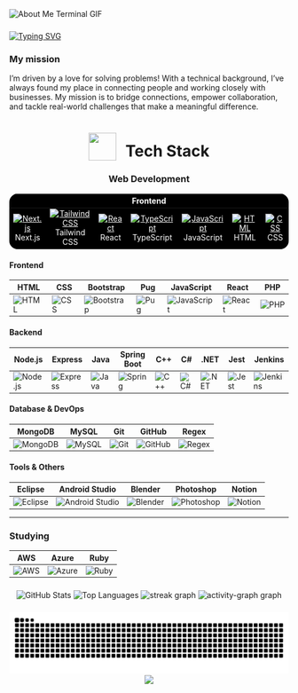 <div align="center"></div>

<div>
    <img src="./assets/head.gif" alt="About Me Terminal GIF"/>
</div>

###
###
<a href="https://git.io/typing-svg"><img src="https://readme-typing-svg.demolab.com?font=Josefin+Sans&size=35&duration=4000&pause=1000&color=B3F79A&vCenter=true&width=435&lines=Hello%2C+it's+Smiriti+Kapoor+!;I+am+a+Software+Developer" alt="Typing SVG" /></a>
###

### My mission
I’m driven by a love for solving problems! With a technical background, I’ve always found my place in connecting people and working closely with businesses. My mission is to bridge connections, empower collaboration, and tackle real-world challenges that make a meaningful difference.

<!--
     This is the list of my skills and tools I am studying!
-->

<h1 align="center">
  <img src="https://media2.giphy.com/media/QssGEmpkyEOhBCb7e1/giphy.gif?cid=ecf05e47a0n3gi1bfqntqmob8g9aid1oyj2wr3ds3mg700bl&rid=giphy.gif" 
       width="50px" height="50px" 
       style="vertical-align: bottom; margin-right: 10px;">
  Tech Stack
</h1>

<h3 align="center">Web Development</h3>


<div align="center">
<table style="background-color: black; color: white; border: none; border-radius: 15px; overflow: hidden;">
  <thead>
    <tr>
      <th colspan="8" align="center" style="color: white;">Frontend</th>
    </tr>
  </thead>
  <tbody>
    <tr>
      <td align="center" style="border: none;">
        <a href="https://nextjs.org/" style="color: white;">
          <img src="https://skillicons.dev/icons?i=nextjs" width="50" height="50" alt="Next.js"/>
        </a>
        <br>Next.js
      </td>
      <td align="center" style="border: none;">
        <a href="https://tailwindcss.com/" style="color: white;">
          <img src="https://cdn.worldvectorlogo.com/logos/tailwindcss.svg" width="50" height="50" alt="Tailwind CSS"/>
        </a>
        <br>Tailwind CSS
      </td>
      <td align="center" style="border: none;">
        <a href="https://reactjs.org/" style="color: white;">
          <img src="https://techstack-generator.vercel.app/react-icon.svg" alt="React" width="50" height="50"/>
        </a>
        <br>React
      </td>
      <td align="center" style="border: none;">
        <a href="https://www.typescriptlang.org/" style="color: white;">
          <img src="https://techstack-generator.vercel.app/ts-icon.svg" alt="TypeScript" width="50" height="50"/>
        </a>
        <br>TypeScript
      </td>
      <td align="center" style="border: none;">
        <a href="https://developer.mozilla.org/en-US/docs/Web/JavaScript" style="color: white;">
          <img src="https://techstack-generator.vercel.app/js-icon.svg" alt="JavaScript" width="50" height="50"/>
        </a>
        <br>JavaScript
      </td>
      <td align="center" style="border: none;">
        <a href="https://developer.mozilla.org/en-US/docs/Web/HTML" style="color: white;">
          <img src="https://cdn.worldvectorlogo.com/logos/html-1.svg" width="50" height="50" alt="HTML"/>
        </a>
        <br>HTML
      </td>
      <td align="center" style="border: none;">
        <a href="https://developer.mozilla.org/en-US/docs/Web/CSS" style="color: white;">
          <img src="https://cdn.worldvectorlogo.com/logos/css-3.svg" width="50" height="50" alt="CSS"/>
        </a>
        <br>CSS
      </td>
    </tr>
  </tbody>
</table>
</div>

#### Frontend
| HTML | CSS | Bootstrap | Pug | JavaScript | React | PHP |
|------|-----|----------|-----|------------|-------|-----|
| ![HTML](https://skillicons.dev/icons?i=html) | ![CSS](https://skillicons.dev/icons?i=css) | ![Bootstrap](https://skillicons.dev/icons?i=bootstrap) | ![Pug](https://skillicons.dev/icons?i=pug) | ![JavaScript](https://skillicons.dev/icons?i=js) | ![React](https://skillicons.dev/icons?i=react) | ![PHP](https://skillicons.dev/icons?i=php) |

#### Backend
| Node.js | Express | Java | Spring Boot | C++ | C# | .NET | Jest | Jenkins |
|---------|---------|------|-------------|----|----|------|------|---------|
| ![Node.js](https://skillicons.dev/icons?i=nodejs) | ![Express](https://skillicons.dev/icons?i=express) | ![Java](https://skillicons.dev/icons?i=java) | ![Spring](https://skillicons.dev/icons?i=spring) | ![C++](https://skillicons.dev/icons?i=cpp) | ![C#](https://skillicons.dev/icons?i=cs) | ![.NET](https://skillicons.dev/icons?i=dotnet) | ![Jest](https://skillicons.dev/icons?i=jest) | ![Jenkins](https://skillicons.dev/icons?i=jenkins) |

#### Database & DevOps
| MongoDB | MySQL | Git | GitHub | Regex |
|---------|------|----|--------|-------|
| ![MongoDB](https://skillicons.dev/icons?i=mongodb) | ![MySQL](https://skillicons.dev/icons?i=mysql) | ![Git](https://skillicons.dev/icons?i=git) | ![GitHub](https://skillicons.dev/icons?i=github) | ![Regex](https://skillicons.dev/icons?i=regex) |

#### Tools & Others
| Eclipse | Android Studio | Blender | Photoshop | Notion |
|---------|---------------|---------|-----------|--------|
| ![Eclipse](https://skillicons.dev/icons?i=eclipse) | ![Android Studio](https://skillicons.dev/icons?i=androidstudio) | ![Blender](https://skillicons.dev/icons?i=blender) | ![Photoshop](https://skillicons.dev/icons?i=ps) | ![Notion](https://skillicons.dev/icons?i=notion) |

---

### **Studying**

| AWS | Azure | Ruby |
|-----|------|------|
| ![AWS](https://skillicons.dev/icons?i=aws) | ![Azure](https://skillicons.dev/icons?i=azure) | ![Ruby](https://skillicons.dev/icons?i=ruby) |

<!--
     I also have my own blog with useful information, check it out ^^
-->



###

<div align="center">
  <img src="https://github-readme-stats.vercel.app/api?username=smiriti911&hide_title=false&hide_rank=false&show_icons=true&include_all_commits=true&count_private=true&disable_animations=false&theme=radical&locale=en&hide_border=false&order=1" height="150" alt="GitHub Stats" />
  <img src="https://github-readme-stats.vercel.app/api/top-langs?username=smiriti911&locale=en&hide_title=false&layout=compact&card_width=320&langs_count=5&theme=radical&hide_border=false&order=2" height="150" alt="Top Languages" /> 
  <img src="https://streak-stats.demolab.com?user=smiriti911&locale=en&mode=daily&theme=radical&hide_border=false&border_radius=5&order=3" height="150" alt="streak graph"  />
  <img src="https://github-readme-activity-graph.vercel.app/graph?username=smiriti911&radius=16&theme=redical&area=true&order=5" height="300" alt="activity-graph graph"  />
</div>

###

<img src="https://github.com/smiriti911/smiriti911/blob/output/snake-custom.svg" alt="Snake animation" />

<div align="center">
  <img src="https://profile-counter.glitch.me/smiriti911/count.svg?" />
</div>

